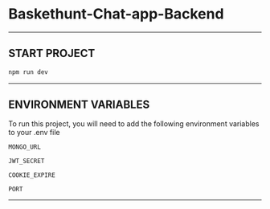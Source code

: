 # Baskethunt-Chat-app-Backend

---

## START PROJECT

```bash
npm run dev  
```

---

## ENVIRONMENT VARIABLES

To run this project, you will need to add the following environment variables to your .env file

`MONGO_URL`

`JWT_SECRET`

`COOKIE_EXPIRE`

`PORT`

---
